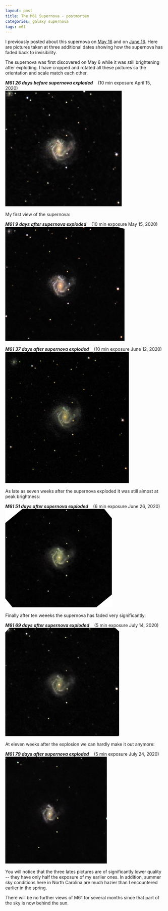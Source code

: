 ```yaml
---
layout: post
title: The M61 Supernova - postmortem
categories: galaxy supernova
tags: m61
---
```


I previously posted about this supernova on [May 16](../M61-Supernova/index.html) and on [June 16](../M61-Supernova-revisited/index.html). Here are pictures taken at three additional dates showing how the supernova has faded back to invisibility.

The supernova was first discovered on May 6 while it was still brightening after exploding.  I have cropped and rotated all these pictures so the orientation and scale match each other.

 _**M61 26 days before supernova exploded**_ &nbsp;&nbsp; (10 min exposure April 15, 2020)<br>
 ![m61 seen using Celestron RASA 8 and ZWO ASI183MC](../images/m61_2020-04-15T23_55_32_Stack_16bits_201frames_603s_bin50pc.jpg)

 My first view of the supernova:

 _**M61 9 days after supernova exploded**_ &nbsp;&nbsp; (10 min exposure May 15, 2020)<br>
 ![m61 seen using Celestron RASA 8 and ZWO ASI183MC](../images/m61_2020-05-15T21_45_56_Stack_16bits_201frames_603s_bin50pc.jpg)

 _**M61 37 days after supernova exploded**_ &nbsp;&nbsp; (10 min exposure June 12, 2020)<br>
 ![m61 seen using Celestron RASA 8 and ZWO ASI183MC](../images/m61_2020-06-12T22_36_54_Stack_16bits_201frames_603s_crop.jpg)

 As late as seven weeks after the supernova exploded it was still almost at peak brightness:

 _**M61 51 days after supernova exploded**_ &nbsp;&nbsp; (6 min exposure June 26, 2020)<br>
 ![m61 seen using Celestron RASA 8 and ZWO ASI183MC](../images/m61_2020-06-26T21_50_54_Stack_16bits_124frames_372s_crop_bin2x.jpg)

 Finally after ten weeeks the supernova has faded very significantly:

 _**M61 69 days after supernova exploded**_ &nbsp;&nbsp; (5 min exposure July 14, 2020)<br>
 ![m61 seen using Celestron RASA 8 and ZWO ASI183MC](../images/m61_2020-07-14T22_22_12_Stack_16bits_101frames_303s_crop_bin2x.jpg)

 At eleven weeks after the explosion we can hardly make it out anymore:

 _**M61 79 days after supernova exploded**_ &nbsp;&nbsp; (5 min exposure July 24, 2020)<br>
 ![m61 seen using Celestron RASA 8 and ZWO ASI183MC](../images/m61_2020-07-24T22_03_12_Stack_16bits_105frames_315s_bin50pc.jpg)

 You will notice that the three lates pictures are of significantly lower quality -- they have only half the exposure of my earlier ones. In addition, summer sky conditions here in North Carolina are much hazier than I encountered earlier in the spring. 

 There will be no further views of M61 for several months since that part of the sky is now behind the sun.


